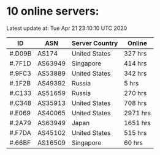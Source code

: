 # 10 online servers:

Latest update at: Tue Apr 21 23:10:10 UTC 2020

| ID | ASN | Server Country | Online |
| -- | --- | -------------- | ------ |
| #.D09B | AS174 | United States | 327 hrs |
| #.7F1D | AS63949 | Singapore | 414 hrs |
| #.9FC3 | AS53889 | United States | 342 hrs |
| #.1F2B | AS49392 | Russia | 5 hrs |
| #.C133 | AS51659 | Russia | 270 hrs |
| #.C348 | AS35913 | United States | 708 hrs |
| #.E069 | AS40065 | United States | 2971 hrs |
| #.2A79 | AS63949 | Japan | 1651 hrs |
| #.F7DA | AS45102 | United States | 515 hrs |
| #.66BF | AS16509 | Singapore | 60 hrs |

